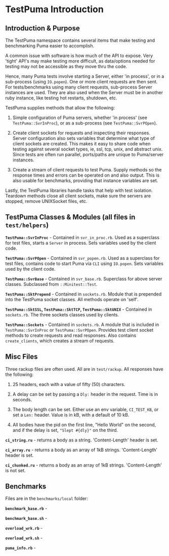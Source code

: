 # TestPuma Introduction

## Introduction & Purpose

The TestPuma namespace contains several items that make testing and benchmarking Puma easier
to accomplish.

A common issue with software is how much of the API to expose.  Very 'tight' API's may make
testing more difficult, as data/options needed for testing may not be accessible as they
move thru the code.

Hence, many Puma tests involve starting a Server, either 'in process', or in a sub-process (using `IO.popen`).
One or more client requests are then sent.  For tests/benchmarks using many client requests,
sub-process Server instances are used.  They are also used when the Server must be in another
ruby instance, like testing hot restarts, shutdown, etc.

TestPuma supplies methods that allow the following:

1. Simple configuration of Puma servers, whether 'in process' (see `TestPuma::SvrInProc`),
or as a sub-process (see `TestPuma::SvrPOpen`).

2. Create client sockets for requests and inspecting their responses.  Server configuration
also sets variables that determine what type of client sockets are created.  This makes it
easy to share code when testing against several socket types, ie, ssl, tcp, unix, and
abstract unix.  Since tests are often run parallel, ports/paths are unique to Puma/server
instances.

3. Create a stream of client requests to test Puma.  Supply methods so the response times
and errors can be operated on and also output.  This is also usable for benchmarks, providing
that instance variables are set.

Lastly, the TestPuma libraries handle tasks that help with test isolation.  Teardown methods
close all client sockets, make sure the servers are stopped, remove UNIXSocket files, etc.

## TestPuma Classes & Modules (all files in `test/helpers`)

**`TestPuma::SvrInProc`** - Contained in `svr_in_proc.rb`.  Used as a superclass for test
files, starts a `Server` in process.  Sets variables used by the client code.

**`TestPuma::SvrPOpen`** - Contained in `svr_popen.rb`.  Used as a superclass for test
files, contains code to start Puma via `CLI` using `IO.popen`.  Sets variables used by the
client code.

**`TestPuma::SvrBase`** - Contained in `svr_base.rb`.  Superclass for above server classes.
Subclassed from `::Minitest::Test`.

**`TestPuma::SktPrepend`** - Contained in `sockets.rb`.  Module that is prepended into the
TestPuma socket classes.  All methods operate on 'self'.

**`TestPuma::SktSSL`, `TestPuma::SktTCP`, `TestPuma::SktUNIX`** - Contained in `sockets.rb`.
The three sockets classes used by clients.

**`TestPuma::Sockets`** - Contained in `sockets.rb`.  A module that is included in
`TestPuma::SvrInProc` or `TestPuma::SvrPOpen`.  Provides test client socket methods to create
requests and read responses.  Also contains `create_clients`, which creates a stream of
requests.

## Misc Files

Three rackup files are often used.  All are in `test/rackup`.  All responses have the following:

1. 25 headers, each with a value of fifty (50) characters.

2. A delay can be set by passing a `Dly:` header in the request.  Time is in seconds.

3. The body length can be set.  Either use an env variable, `CI_TEST_KB`, or set a `Len:`
header.  Value is in kB, with a default of 10 kB.

4. All bodies have the pid on the first line, "Hello World" on the second, and if the delay
is set, `"Slept #{dly}"` on the third.

**`ci_string.ru`** - returns a body as a string.  'Content-Length' header is set.

**`ci_array.ru`** - returns a body as an array of 1kB strings.  'Content-Length' header is set.

**`ci_chunked.ru`** - returns a body as an array of 1kB strings.  'Content-Length' is not set.

## Benchmarks

Files are in the `benchmarks/local` folder:

**`benchmark_base.rb`** - 

**`benchmark_base.sh`** - 

**`overload_wrk.rb`** - 

**`overload_wrk.sh`** - 

**`puma_info.rb`** - 


